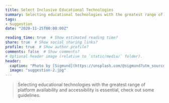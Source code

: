 ```yaml
---
title: Select Inclusive Educational Technologies
summary: Selecting educational technologies with the greatest range of platform availability and accessibility is essential, check out some guidelines.
tags:
- Suggestion
date: "2020-11-25T00:00:00Z"

reading_time: true  # Show estimated reading time?
share: true  # Show social sharing links?
profile: true  # Show author profile?
comments: false  # Show comments?
# Optional header image (relative to `static/media/` folder).
header:
  caption: "Photo by [Sigmund](https://unsplash.com/@sigmund?utm_source=unsplash&amp;utm_medium=referral&amp;utm_content=creditCopyText) on [Unsplash](https://unsplash.com/s/photos/braille?utm_source=unsplash&amp;utm_medium=referral&amp;utm_content=creditCopyText)"
  image: "suggestion-2.jpg"
---
```


> Selecting educational technologies with the greatest range of platform availability and accessibility is essential, check out some guidelines.

